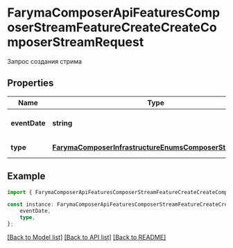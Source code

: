 # FarymaComposerApiFeaturesComposerStreamFeatureCreateCreateComposerStreamRequest

Запрос создания стрима

## Properties

Name | Type | Description | Notes
------------ | ------------- | ------------- | -------------
**eventDate** | **string** | Дата проведения стрима | [default to undefined]
**type** | [**FarymaComposerInfrastructureEnumsComposerStreamType**](FarymaComposerInfrastructureEnumsComposerStreamType.md) | Тип стрима | [default to undefined]

## Example

```typescript
import { FarymaComposerApiFeaturesComposerStreamFeatureCreateCreateComposerStreamRequest } from './api';

const instance: FarymaComposerApiFeaturesComposerStreamFeatureCreateCreateComposerStreamRequest = {
    eventDate,
    type,
};
```

[[Back to Model list]](../README.md#documentation-for-models) [[Back to API list]](../README.md#documentation-for-api-endpoints) [[Back to README]](../README.md)
